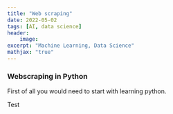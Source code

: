 ```yaml
---
title: "Web scraping"
date: 2022-05-02
tags: [AI, data science]
header: 
    image:
excerpt: "Machine Learning, Data Science"
mathjax: "true"
---
```


### Webscraping in Python 

First of all you would need to start with learning python.


Test